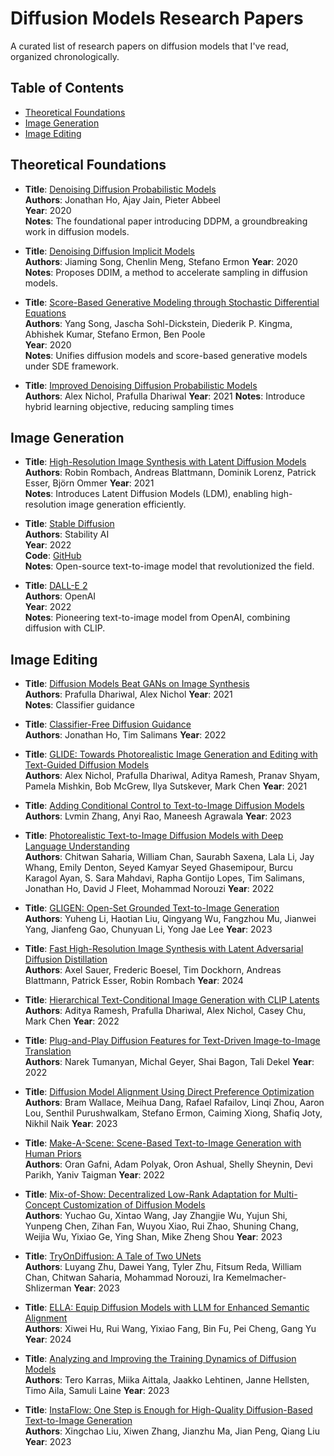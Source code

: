 
# Diffusion Models Research Papers

A curated list of research papers on diffusion models that I've read, organized chronologically.

## Table of Contents
- [Theoretical Foundations](#theoretical-foundations)
- [Image Generation](#image-generation)
- [Image Editing](#image-editing)

## Theoretical Foundations
- **Title**: [Denoising Diffusion Probabilistic Models](https://arxiv.org/abs/2006.11239)  
**Authors**: Jonathan Ho, Ajay Jain, Pieter Abbeel  
**Year**: 2020   
**Notes**: The foundational paper introducing DDPM, a groundbreaking work in diffusion models.

- **Title**: [Denoising Diffusion Implicit Models](https://arxiv.org/abs/2010.02502)  
**Authors**: Jiaming Song, Chenlin Meng, Stefano Ermon 
**Year**: 2020
**Notes**: Proposes DDIM, a method to accelerate sampling in diffusion models.

- **Title**: [Score-Based Generative Modeling through Stochastic Differential Equations](https://arxiv.org/abs/2011.13456)  
**Authors**: Yang Song, Jascha Sohl-Dickstein, Diederik P. Kingma, Abhishek Kumar, Stefano Ermon, Ben Poole  
**Year**: 2020  
**Notes**: Unifies diffusion models and score-based generative models under SDE framework.

- **Title**: [Improved Denoising Diffusion Probabilistic Models](https://arxiv.org/abs/2102.09672)  
**Authors**: Alex Nichol, Prafulla Dhariwal 
**Year**: 2021 
**Notes**: Introduce hybrid learning objective, reducing sampling times


## Image Generation
- **Title**: [High-Resolution Image Synthesis with Latent Diffusion Models](https://arxiv.org/abs/2112.10752)  
**Authors**: Robin Rombach, Andreas Blattmann, Dominik Lorenz, Patrick Esser, Björn Ommer
**Year**: 2021  
**Notes**: Introduces Latent Diffusion Models (LDM), enabling high-resolution image generation efficiently.

- **Title**: [Stable Diffusion](https://stability.ai/blog/stable-diffusion-public-release)  
**Authors**: Stability AI  
**Year**: 2022  
**Code**: [GitHub](https://github.com/Stability-AI/stablediffusion)  
**Notes**: Open-source text-to-image model that revolutionized the field.

- **Title**: [DALL-E 2](https://openai.com/dall-e-2)  
**Authors**: OpenAI  
**Year**: 2022  
**Notes**: Pioneering text-to-image model from OpenAI, combining diffusion with CLIP.

## Image Editing
- **Title**: [Diffusion Models Beat GANs on Image Synthesis](https://arxiv.org/abs/2105.05233)  
**Authors**: Prafulla Dhariwal, Alex Nichol
**Year**: 2021  
**Notes**: Classifier guidance

- **Title**: [Classifier-Free Diffusion Guidance](https://arxiv.org/abs/2210.11427)  
**Authors**: Jonathan Ho, Tim Salimans
**Year**: 2022  

- **Title**: [GLIDE: Towards Photorealistic Image Generation and Editing with Text-Guided Diffusion Models](https://arxiv.org/abs/2112.10741)  
**Authors**: Alex Nichol, Prafulla Dhariwal, Aditya Ramesh, Pranav Shyam, Pamela Mishkin, Bob McGrew, Ilya Sutskever, Mark Chen
**Year**: 2021  


- **Title**: [Adding Conditional Control to Text-to-Image Diffusion Models](https://arxiv.org/abs/2302.05543)  
**Authors**: Lvmin Zhang, Anyi Rao, Maneesh Agrawala
**Year**: 2023  



- **Title**: [Photorealistic Text-to-Image Diffusion Models with Deep Language Understanding](https://arxiv.org/abs/2205.11487)  
**Authors**: Chitwan Saharia, William Chan, Saurabh Saxena, Lala Li, Jay Whang, Emily Denton, Seyed Kamyar Seyed Ghasemipour, Burcu Karagol Ayan, S. Sara Mahdavi, Rapha Gontijo Lopes, Tim Salimans, Jonathan Ho, David J Fleet, Mohammad Norouzi
**Year**: 2022


- **Title**: [GLIGEN: Open-Set Grounded Text-to-Image Generation](https://arxiv.org/abs/2301.07093)  
**Authors**: Yuheng Li, Haotian Liu, Qingyang Wu, Fangzhou Mu, Jianwei Yang, Jianfeng Gao, Chunyuan Li, Yong Jae Lee
**Year**: 2023 


- **Title**: [Fast High-Resolution Image Synthesis with Latent Adversarial Diffusion Distillation](https://arxiv.org/abs/2403.12015)  
**Authors**: Axel Sauer, Frederic Boesel, Tim Dockhorn, Andreas Blattmann, Patrick Esser, Robin Rombach
**Year**: 2024

- **Title**: [Hierarchical Text-Conditional Image Generation with CLIP Latents](https://arxiv.org/abs/2204.06125)  
**Authors**: Aditya Ramesh, Prafulla Dhariwal, Alex Nichol, Casey Chu, Mark Chen
**Year**: 2022


- **Title**: [Plug-and-Play Diffusion Features for Text-Driven Image-to-Image Translation](https://arxiv.org/abs/2211.12572)  
**Authors**: Narek Tumanyan, Michal Geyer, Shai Bagon, Tali Dekel
**Year**: 2022 


- **Title**: [Diffusion Model Alignment Using Direct Preference Optimization](https://arxiv.org/abs/2311.12908)  
**Authors**: Bram Wallace, Meihua Dang, Rafael Rafailov, Linqi Zhou, Aaron Lou, Senthil Purushwalkam, Stefano Ermon, Caiming Xiong, Shafiq Joty, Nikhil Naik
**Year**: 2023  

- **Title**: [Make-A-Scene: Scene-Based Text-to-Image Generation with Human Priors](https://arxiv.org/abs/2203.13131)  
**Authors**: Oran Gafni, Adam Polyak, Oron Ashual, Shelly Sheynin, Devi Parikh, Yaniv Taigman
**Year**: 2022 



- **Title**: [Mix-of-Show: Decentralized Low-Rank Adaptation for Multi-Concept Customization of Diffusion Models](https://arxiv.org/abs/2305.18292)  
**Authors**: Yuchao Gu, Xintao Wang, Jay Zhangjie Wu, Yujun Shi, Yunpeng Chen, Zihan Fan, Wuyou Xiao, Rui Zhao, Shuning Chang, Weijia Wu, Yixiao Ge, Ying Shan, Mike Zheng Shou
**Year**: 2023 



- **Title**: [TryOnDiffusion: A Tale of Two UNets](https://arxiv.org/abs/2306.08276)  
**Authors**: Luyang Zhu, Dawei Yang, Tyler Zhu, Fitsum Reda, William Chan, Chitwan Saharia, Mohammad Norouzi, Ira Kemelmacher-Shlizerman
**Year**: 2023 

- **Title**: [ELLA: Equip Diffusion Models with LLM for Enhanced Semantic Alignment](https://arxiv.org/abs/2403.05135)  
**Authors**: Xiwei Hu, Rui Wang, Yixiao Fang, Bin Fu, Pei Cheng, Gang Yu
**Year**: 2024

- **Title**: [Analyzing and Improving the Training Dynamics of Diffusion Models](https://arxiv.org/abs/2312.02696)  
**Authors**: Tero Karras, Miika Aittala, Jaakko Lehtinen, Janne Hellsten, Timo Aila, Samuli Laine
**Year**: 2023


- **Title**: [InstaFlow: One Step is Enough for High-Quality Diffusion-Based Text-to-Image Generation](https://arxiv.org/abs/2309.06380)  
**Authors**: Xingchao Liu, Xiwen Zhang, Jianzhu Ma, Jian Peng, Qiang Liu
**Year**: 2023









